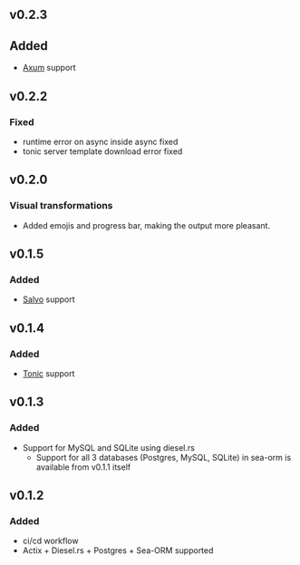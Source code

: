 ## v0.2.3

## Added
- [Axum](https://github.com/tokio-rs/axum) support

## v0.2.2

### Fixed
- runtime error on async inside async fixed
- tonic server template download error fixed

## v0.2.0

### Visual transformations
- Added emojis and progress bar, making the output more pleasant.

## v0.1.5

### Added
- [Salvo](https://salvo.rs) support

## v0.1.4

### Added
- [Tonic](https://github.com/hyperium/tonic) support

## v0.1.3

### Added
- Support for MySQL and SQLite using diesel.rs
  - Support for all 3 databases (Postgres, MySQL, SQLite) in sea-orm is available from v0.1.1 itself

## v0.1.2

### Added

- ci/cd workflow
- Actix + Diesel.rs + Postgres + Sea-ORM supported